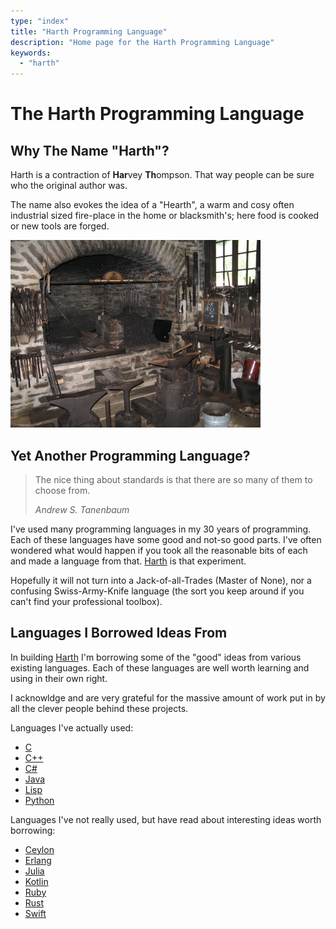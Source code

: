 ```yaml
---
type: "index"
title: "Harth Programming Language"
description: "Home page for the Harth Programming Language"
keywords: 
  - "harth"
---
```


# The Harth Programming Language

## Why The Name "Harth"?

Harth is a contraction of **Har**vey **Th**ompson. That way people can be sure who the original author was.

The name also evokes the idea of a "Hearth", a warm and cosy often industrial sized fire-place
in the home or blacksmith's; here food is cooked or new tools are forged.

<img src="/img/hearth-blacksmith.jpg" alt="Hearth" style="width: 400px;"/>

## Yet Another Programming Language?

> The nice thing about standards is that there are so many of them to choose from.
>
> *Andrew S. Tanenbaum*

I've used many programming languages in my 30 years of
programming. Each of these languages have some good and not-so good
parts. I've often wondered what would happen if you took all the
reasonable bits of each and made a language from that. [Harth] is that
experiment.

Hopefully it will not turn into a Jack-of-all-Trades (Master of None), nor a
confusing Swiss-Army-Knife language (the sort you keep around if you
can't find your professional toolbox).

## Languages I Borrowed Ideas From

In building [Harth] I'm borrowing some of the "good" ideas from
various existing languages. Each of these languages are well worth
learning and using in their own right.

I acknowldge and are very grateful for the massive amount of work put
in by all the clever people behind these projects.

Languages I've actually used:

* [C]
* [C++]
* [C#]
* [Java]
* [Lisp]
* [Python]

Languages I've not really used, but have read about interesting ideas worth borrowing:

* [Ceylon]
* [Erlang]
* [Julia]
* [Kotlin]
* [Ruby]
* [Rust]
* [Swift]

[Harth]: http://www.harth-lang.org/
[C]: https://en.wikipedia.org/wiki/C_(programming_language)
[C++]: https://en.wikipedia.org/wiki/The_C%2B%2B_Programming_Language
[C#]: https://en.wikipedia.org/wiki/C_Sharp_(programming_language)
[Java]: https://en.wikipedia.org/wiki/Java_(programming_language)
[Lisp]: https://en.wikipedia.org/wiki/Lisp_(programming_language)
[Python]: http://www.python.org/
[D]: http://www.dlang.org/
[Ruby]: http://www.ruby-lang.org/
[Erlang]: http://www.erlang.org/
[Rust]: http://www.rust-lang.org/
[Ceylon]: http://www.ceylon-lang.org/
[Kotlin]: http://www.kotlinlang.org/
[Julia]: http://www.julialang.org/
[Swift]: https://developer.apple.com/swift/

